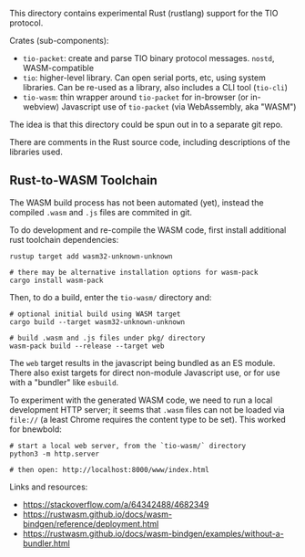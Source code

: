 
This directory contains experimental Rust (rustlang) support for the TIO protocol.

Crates (sub-components):

- `tio-packet`: create and parse TIO binary protocol messages. `nostd`, WASM-compatible
- `tio`: higher-level library. Can open serial ports, etc, using system libraries. Can be re-used as a library, also includes a CLI tool (`tio-cli`)
- `tio-wasm`: thin wrapper around `tio-packet` for in-browser (or in-webview) Javascript use of `tio-packet` (via WebAssembly, aka "WASM")

The idea is that this directory could be spun out in to a separate git repo.

There are comments in the Rust source code, including descriptions of the libraries used.


## Rust-to-WASM Toolchain

The WASM build process has not been automated (yet), instead the compiled
`.wasm` and `.js` files are commited in git.

To do development and re-compile the WASM code, first install additional rust toolchain dependencies:

    rustup target add wasm32-unknown-unknown

    # there may be alternative installation options for wasm-pack
    cargo install wasm-pack

Then, to do a build, enter the `tio-wasm/` directory and:

    # optional initial build using WASM target
    cargo build --target wasm32-unknown-unknown

    # build .wasm and .js files under pkg/ directory
    wasm-pack build --release --target web

The `web` target results in the javascript being bundled as an ES module. There
also exist targets for direct non-module Javascript use, or for use with a
"bundler" like `esbuild`.

To experiment with the generated WASM code, we need to run a local development
HTTP server; it seems that `.wasm` files can not be loaded via `file://` (a
least Chrome requires the content type to be set). This worked for bnewbold:

    # start a local web server, from the `tio-wasm/` directory
    python3 -m http.server

    # then open: http://localhost:8000/www/index.html

Links and resources:

- <https://stackoverflow.com/a/64342488/4682349>
- <https://rustwasm.github.io/docs/wasm-bindgen/reference/deployment.html>
- <https://rustwasm.github.io/docs/wasm-bindgen/examples/without-a-bundler.html>

